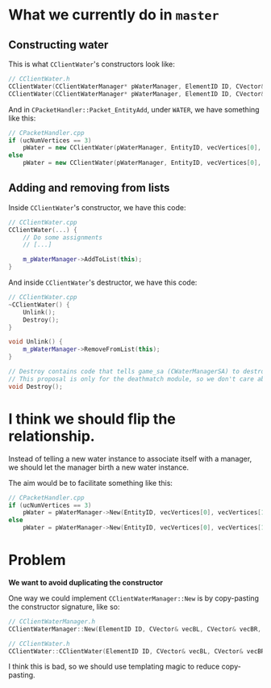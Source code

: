 # What we currently do in `master`

## Constructing water

This is what `CClientWater`'s constructors look like:

```cpp
// CClientWater.h
CClientWater(CClientWaterManager* pWaterManager, ElementID ID, CVector& vecBL, CVector& vecBR, CVector& vecTL, CVector& vecTR, bool bShallow = false);
CClientWater(CClientWaterManager* pWaterManager, ElementID ID, CVector& vecL,  CVector& vecR,  CVector& vecTB,                 bool bShallow = false);
```

And in `CPacketHandler::Packet_EntityAdd`, under `WATER`, we have something like this:

```cpp
// CPacketHandler.cpp
if (ucNumVertices == 3)
    pWater = new CClientWater(pWaterManager, EntityID, vecVertices[0], vecVertices[1], vecVertices[2], bShallow);
else
    pWater = new CClientWater(pWaterManager, EntityID, vecVertices[0], vecVertices[1], vecVertices[2], vecVertices[3], bShallow);
```

## Adding and removing from lists

Inside `CClientWater`'s constructor, we have this code:

```cpp
// CClientWater.cpp
CClientWater(...) {
    // Do some assignments
    // [...]

    m_pWaterManager->AddToList(this);
}
```

And inside `CClientWater`'s destructor, we have this code:

```cpp
// CClientWater.cpp
~CClientWater() {
    Unlink();
    Destroy();
}

void Unlink() {
    m_pWaterManager->RemoveFromList(this);
}

// Destroy contains code that tells game_sa (CWaterManagerSA) to destroy the CWaterPoly instance
// This proposal is only for the deathmatch module, so we don't care about changing inside the destructuor.
void Destroy();
```

# I think we should flip the relationship.

Instead of telling a new water instance to associate itself with a manager, we should let the manager birth a new water instance.

The aim would be to facilitate something like this:

```cpp
// CPacketHandler.cpp
if (ucNumVertices == 3)
    pWater = pWaterManager->New(EntityID, vecVertices[0], vecVertices[1], vecVertices[2], bShallow);
else
    pWater = pWaterManager->New(EntityID, vecVertices[0], vecVertices[1], vecVertices[2], vecVertices[3], bShallow);
```

# Problem

**We want to avoid duplicating the constructor**

One way we could implement `CClientWaterManager::New` is by copy-pasting the constructor signature, like so:

```cpp
// CClientWaterManager.h
CClientWaterManager::New(ElementID ID, CVector& vecBL, CVector& vecBR, CVector& vecTL, CVector& vecTR, bool bShallow = false);

// CClientWater.h
CClientWater::CClientWater(ElementID ID, CVector& vecBL, CVector& vecBR, CVector& vecTL, CVector& vecTR, bool bShallow = false);
```

I think this is bad, so we should use templating magic to reduce copy-pasting.
